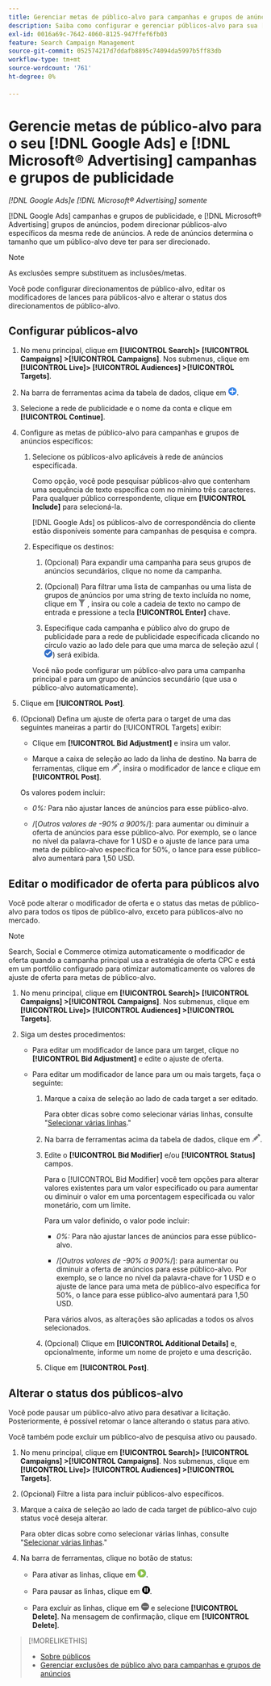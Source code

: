 ```yaml
---
title: Gerenciar metas de público-alvo para campanhas e grupos de anúncios
description: Saiba como configurar e gerenciar públicos-alvo para sua [!DNL Google Ads] e [!DNL Microsoft® Advertising] campanhas e grupos de publicidade.
exl-id: 0016a69c-7642-4060-8125-947ffef6fb03
feature: Search Campaign Management
source-git-commit: 052574217d7ddafb8895c74094da5997b5ff83db
workflow-type: tm+mt
source-wordcount: '761'
ht-degree: 0%

---
```


# Gerencie metas de público-alvo para o seu [!DNL Google Ads] e [!DNL Microsoft® Advertising] campanhas e grupos de publicidade

*[!DNL Google Ads]e [!DNL Microsoft® Advertising] somente*

[!DNL Google Ads] campanhas e grupos de publicidade, e [!DNL Microsoft® Advertising] grupos de anúncios, podem direcionar públicos-alvo específicos da mesma rede de anúncios. A rede de anúncios determina o tamanho que um público-alvo deve ter para ser direcionado.

>[!NOTE]
>
>As exclusões sempre substituem as inclusões/metas.

Você pode configurar direcionamentos de público-alvo, editar os modificadores de lances para públicos-alvo e alterar o status dos direcionamentos de público-alvo.

## Configurar públicos-alvo

1. No menu principal, clique em **[!UICONTROL Search]> [!UICONTROL Campaigns] >[!UICONTROL Campaigns]**. Nos submenus, clique em **[!UICONTROL Live]> [!UICONTROL Audiences] >[!UICONTROL Targets]**.

1. Na barra de ferramentas acima da tabela de dados, clique em ![Criar](/help/search-social-commerce/assets/add.png "Criar").

1. Selecione a rede de publicidade e o nome da conta e clique em **[!UICONTROL Continue]**.

1. Configure as metas de público-alvo para campanhas e grupos de anúncios específicos:

   1. Selecione os públicos-alvo aplicáveis à rede de anúncios especificada.

      Como opção, você pode pesquisar públicos-alvo que contenham uma sequência de texto específica com no mínimo três caracteres. Para qualquer público correspondente, clique em **[!UICONTROL Include]** para selecioná-la.

      [!DNL Google Ads] os públicos-alvo de correspondência do cliente estão disponíveis somente para campanhas de pesquisa e compra.

   1. Especifique os destinos:

      1. (Opcional) Para expandir uma campanha para seus grupos de anúncios secundários, clique no nome da campanha.

      1. (Opcional) Para filtrar uma lista de campanhas ou uma lista de grupos de anúncios por uma string de texto incluída no nome, clique em ![Filtro](/help/search-social-commerce/assets/filter.png "Filtro") , insira ou cole a cadeia de texto no campo de entrada e pressione a tecla **[!UICONTROL Enter]** chave.

      1. Especifique cada campanha e público alvo do grupo de publicidade para a rede de publicidade especificada clicando no círculo vazio ao lado dele para que uma marca de seleção azul (![Selecionar](/help/search-social-commerce/assets/include.png "Selecionar")) será exibida.

      Você não pode configurar um público-alvo para uma campanha principal e para um grupo de anúncios secundário (que usa o público-alvo automaticamente).

1. Clique em **[!UICONTROL Post]**.

1. (Opcional) Defina um ajuste de oferta para o target de uma das seguintes maneiras a partir do [!UICONTROL Targets] exibir:

   * Clique em **[!UICONTROL Bid Adjustment]** e insira um valor.

   * Marque a caixa de seleção ao lado da linha de destino. Na barra de ferramentas, clique em ![Editar](/help/search-social-commerce/assets/edit.png "Editar"), insira o modificador de lance e clique em **[!UICONTROL Post]**.

   Os valores podem incluir:

   * *0%:* Para não ajustar lances de anúncios para esse público-alvo.

   * /[*Outros valores de -90% a 900%*/]: para aumentar ou diminuir a oferta de anúncios para esse público-alvo. Por exemplo, se o lance no nível da palavra-chave for 1 USD e o ajuste de lance para uma meta de público-alvo específica for 50%, o lance para esse público-alvo aumentará para 1,50 USD.

## Editar o modificador de oferta para públicos alvo

Você pode alterar o modificador de oferta e o status das metas de público-alvo para todos os tipos de público-alvo, exceto para públicos-alvo no mercado.

>[!NOTE]
>
>Search, Social e Commerce otimiza automaticamente o modificador de oferta quando a campanha principal usa a estratégia de oferta CPC e está em um portfólio configurado para otimizar automaticamente os valores de ajuste de oferta para metas de público-alvo.

1. No menu principal, clique em **[!UICONTROL Search]> [!UICONTROL Campaigns] >[!UICONTROL Campaigns]**. Nos submenus, clique em **[!UICONTROL Live]> [!UICONTROL Audiences] >[!UICONTROL Targets]**.

1. Siga um destes procedimentos:

   * Para editar um modificador de lance para um target, clique no **[!UICONTROL Bid Adjustment]** e edite o ajuste de oferta.

   * Para editar um modificador de lance para um ou mais targets, faça o seguinte:

      1. Marque a caixa de seleção ao lado de cada target a ser editado.

         Para obter dicas sobre como selecionar várias linhas, consulte &quot;[Selecionar várias linhas](/help/search-social-commerce/common-tasks/navigation-editing-selection/multiple-rows-select.md).&quot;

      1. Na barra de ferramentas acima da tabela de dados, clique em ![Editar](/help/search-social-commerce/assets/edit.png "Editar").

      1. Edite o **[!UICONTROL Bid Modifier]** e/ou **[!UICONTROL Status]** campos.

         Para o [!UICONTROL Bid Modifier] você tem opções para alterar valores existentes para um valor especificado ou para aumentar ou diminuir o valor em uma porcentagem especificada ou valor monetário, com um limite.

         Para um valor definido, o valor pode incluir:

         * *0%:* Para não ajustar lances de anúncios para esse público-alvo.

         * /[*Outros valores de -90% a 900%*/]: para aumentar ou diminuir a oferta de anúncios para esse público-alvo. Por exemplo, se o lance no nível da palavra-chave for 1 USD e o ajuste de lance para uma meta de público-alvo específica for 50%, o lance para esse público-alvo aumentará para 1,50 USD.

         Para vários alvos, as alterações são aplicadas a todos os alvos selecionados.

      1. (Opcional) Clique em **[!UICONTROL Additional Details]** e, opcionalmente, informe um nome de projeto e uma descrição.

      1. Clique em **[!UICONTROL Post]**.

## Alterar o status dos públicos-alvo

Você pode pausar um público-alvo ativo para desativar a licitação. Posteriormente, é possível retomar o lance alterando o status para ativo.

Você também pode excluir um público-alvo de pesquisa ativo ou pausado.

1. No menu principal, clique em **[!UICONTROL Search]> [!UICONTROL Campaigns] >[!UICONTROL Campaigns]**. Nos submenus, clique em **[!UICONTROL Live]> [!UICONTROL Audiences] >[!UICONTROL Targets]**.

1. (Opcional) Filtre a lista para incluir públicos-alvo específicos.

1. Marque a caixa de seleção ao lado de cada target de público-alvo cujo status você deseja alterar.

   Para obter dicas sobre como selecionar várias linhas, consulte &quot;[Selecionar várias linhas](/help/search-social-commerce/common-tasks/navigation-editing-selection/multiple-rows-select.md).&quot;

1. Na barra de ferramentas, clique no botão de status:

   * Para ativar as linhas, clique em ![Ativar](/help/search-social-commerce/assets/activate.png "Ativar").

   * Para pausar as linhas, clique em ![Pausar](/help/search-social-commerce/assets/pause.png "Pausar").

   * Para excluir as linhas, clique em ![Mais ações](/help/search-social-commerce/assets/more.png "Mais ações") e selecione **[!UICONTROL Delete]**. Na mensagem de confirmação, clique em **[!UICONTROL Delete]**.

>[!MORELIKETHIS]
>
>* [Sobre públicos](audience-about.md)
>* [Gerenciar exclusões de público alvo para campanhas e grupos de anúncios](/help/search-social-commerce/campaign-management/campaigns/audience-exclusions-manage.md)

